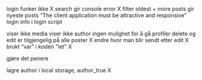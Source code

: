 login funker ikke X
search gir console error X
filter oldest + more posts gir nyeste posts
“The client application must be attractive and responsive”
login info i login script
 
viser ikke media
viser ikke author
ingen mulighet for å gå profiler 
delete og edit er tilgjengelig på alle poster  X
endre hvor man blir sendt etter edit X
brukt “var” i koden "let" X

gjøre det penere

lagre author i local storage, author_true X